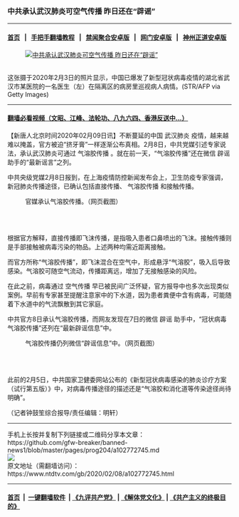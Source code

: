 ### 中共承认武汉肺炎可空气传播 昨日还在“辟谣”
------------------------

#### [首页](https://github.com/gfw-breaker/banned-news1/blob/master/README.md) &nbsp;&nbsp;|&nbsp;&nbsp; [手把手翻墙教程](https://github.com/gfw-breaker/guides/wiki) &nbsp;&nbsp;|&nbsp;&nbsp; [禁闻聚合安卓版](https://github.com/gfw-breaker/bn-android) &nbsp;&nbsp;|&nbsp;&nbsp; [网门安卓版](https://github.com/oGate2/oGate) &nbsp;&nbsp;|&nbsp;&nbsp; [神州正道安卓版](https://github.com/SzzdOgate/update) 



<div><div class="featured_image">
 <a href="https://i.ntdtv.com/assets/uploads/2020/02/GettyImages-1198473037.jpg" target="_blank">
  <figure>
   <img alt="中共承认武汉肺炎可空气传播 昨日还在“辟谣”" src="https://i.ntdtv.com/assets/uploads/2020/02/GettyImages-1198473037-800x450.jpg"/>
  </figure><br/>
 </a>
 <span class="caption">
  这张摄于2020年2月3日的照片显示，中国已爆发了新型冠状病毒疫情的湖北省武汉市某医院的一名医生（左）在隔离区的病房里巡视病人病情。(STR/AFP via Getty Images)
 </span>
</div>
</div><hr/>

#### [翻墙必看视频（文昭、江峰、法轮功、八九六四、香港反送中...）](http://167.172.214.107/home.html)

<div><div class="post_content" itemprop="articleBody">
 <p>
  【新唐人北京时间2020年02月09日讯】不断蔓延的中国
  <ok href="https://www.ntdtv.com/gb/武汉肺炎.htm">
   武汉肺炎
  </ok>
  疫情，越来越难以掩盖，官方被迫“挤牙膏”一样逐渐公布真相。2月8日，中共党媒引述专家说法，承认武汉肺炎可通过
  <ok href="https://www.ntdtv.com/gb/气溶胶传播.htm">
   气溶胶传播
  </ok>
  。就在前一天，“气溶胶传播”还在微信
  <ok href="https://www.ntdtv.com/gb/辟谣.htm">
   辟谣
  </ok>
  助手的“最新谣言”之列。
 </p>
 <p>
  中共央级党媒2月8日报到，在上海疫情防控新闻发布会上，卫生防疫专家强调，新冠肺炎传播途径，已确认包括直接传播、
  <ok href="https://www.ntdtv.com/gb/气溶胶传播.htm">
   气溶胶传播
  </ok>
  和接触传播。
 </p>
 <figure class="wp-caption aligncenter" id="attachment_102772747" style="width: 443px">
  <img alt="" class="wp-image-102772747" src="https://i.ntdtv.com/assets/uploads/2020/02/EQPTVmCU8AIWwbK-600x1267.jpg">
   <br/><figcaption class="wp-caption-text">
    官媒承认气溶胶传播。（网页截图）
   </figcaption><br/>
  </img>
 </figure><br/>
 <p>
  根据官方解释，直接传播即飞沫传播，是指吸入患者口鼻喷出的飞沫。接触传播则是手部接触被病毒污染的物品。上述两种均需近距离接触。
 </p>
 <p>
  而官方所称“气溶胶传播”，即飞沫混合在空气中，形成悬浮“气溶胶”，吸入后导致感染。气溶胶可随空气流动，传播距离远，增加了无接触感染的风险。
 </p>
 <p>
  在此之前，病毒通过
  <ok href="https://www.ntdtv.com/gb/空气传播.htm">
   空气传播
  </ok>
  早已被民间广泛怀疑，官方报导中也多次出现类似案例。早前有专家甚至提醒注意家中的下水道，因为患者粪便中含有病毒，可能随着下水道中的气流飘散到其它家庭。
 </p>
 <p>
  中共官方8日承认气溶胶传播，而网友发现在7日的微信
  <ok href="https://www.ntdtv.com/gb/辟谣.htm">
   辟谣
  </ok>
  助手中，“冠状病毒气溶胶传播”还列在“最新辟谣信息”中。
 </p>
 <figure class="wp-caption aligncenter" id="attachment_102772748" style="width: 450px">
  <img alt="" class="wp-image-102772748" src="https://i.ntdtv.com/assets/uploads/2020/02/EQPTVNwU4AE4Viz-600x1067.jpg">
   <br/><figcaption class="wp-caption-text">
    气溶胶传播仍列微信“辟谣信息”中。（网页截图）
   </figcaption><br/>
  </img>
 </figure><br/>
 <p>
  此前的2月5日，中共国家卫健委网站公布的《新型冠状病毒感染的肺炎诊疗方案（试行第五版）》中，对病毒传播途径的描述还是“气溶胶和消化道等传染途径尚待明确”。
 </p>
 <p>
  （记者钟鼓笙综合报导/责任编辑：明轩）
 </p>
 <div class="single_ad">
 </div>
</div>
</div>
<hr/>
手机上长按并复制下列链接或二维码分享本文章：<br/>
https://github.com/gfw-breaker/banned-news1/blob/master/pages/prog204/a102772745.md <br/>
<a href='https://github.com/gfw-breaker/banned-news1/blob/master/pages/prog204/a102772745.md'><img src='https://github.com/gfw-breaker/banned-news1/blob/master/pages/prog204/a102772745.md.png'/></a> <br/>
原文地址（需翻墙访问）：https://www.ntdtv.com/gb/2020/02/08/a102772745.html


------------------------
#### [首页](https://github.com/gfw-breaker/banned-news1/blob/master/README.md) &nbsp;|&nbsp; [一键翻墙软件](https://github.com/gfw-breaker/nogfw/blob/master/README.md) &nbsp;| [《九评共产党》](https://github.com/gfw-breaker/9ping.md/blob/master/README.md#九评之一评共产党是什么) | [《解体党文化》](https://github.com/gfw-breaker/jtdwh.md/blob/master/README.md) | [《共产主义的终极目的》](https://github.com/gfw-breaker/gczydzjmd.md/blob/master/README.md)


<img src='http://gfw-breaker.win/banned-news/pages/prog204/a102772745.md' width='0px' height='0px'/>